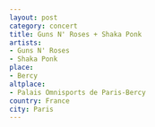 ```yaml
---
layout: post
category: concert
title: Guns N' Roses + Shaka Ponk
artists: 
- Guns N' Roses
- Shaka Ponk
place: 
- Bercy
altplace:
- Palais Omnisports de Paris-Bercy
country: France
city: Paris
---
```



